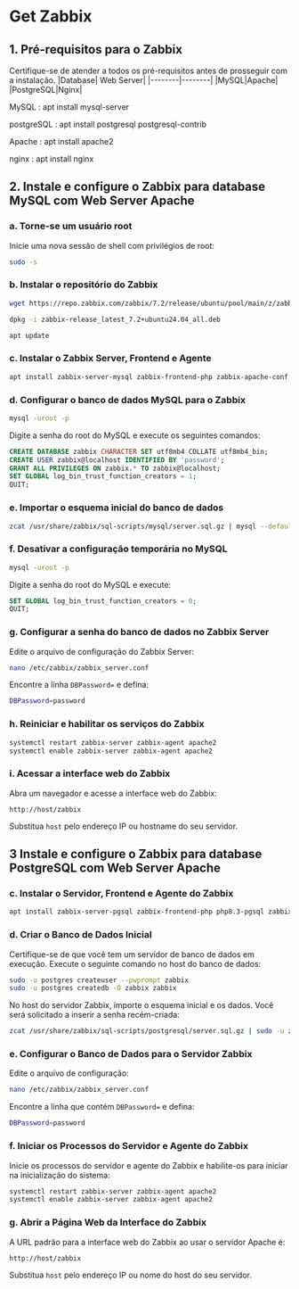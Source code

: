 # Get Zabbix

## 1. Pré-requisitos para o Zabbix

Certifique-se de atender a todos os pré-requisitos antes de prosseguir com a instalação.
|Database| Web Server|
|--------|--------|
|MySQL|Apache|
|PostgreSQL|Nginx|

MySQL : apt install mysql-server

postgreSQL : apt install postgresql postgresql-contrib

Apache : apt install apache2

nginx : apt install nginx

## 2. Instale e configure o Zabbix para database MySQL com Web Server Apache

### a. Torne-se um usuário root

Inicie uma nova sessão de shell com privilégios de root:

```sh
sudo -s
```

### b. Instalar o repositório do Zabbix

```sh
wget https://repo.zabbix.com/zabbix/7.2/release/ubuntu/pool/main/z/zabbix-release/zabbix-release_latest_7.2+ubuntu24.04_all.deb

dpkg -i zabbix-release_latest_7.2+ubuntu24.04_all.deb

apt update
```

### c. Instalar o Zabbix Server, Frontend e Agente

```sh
apt install zabbix-server-mysql zabbix-frontend-php zabbix-apache-conf zabbix-sql-scripts zabbix-agent
```

### d. Configurar o banco de dados MySQL para o Zabbix

```sh
mysql -uroot -p
```

Digite a senha do root do MySQL e execute os seguintes comandos:

```sql
CREATE DATABASE zabbix CHARACTER SET utf8mb4 COLLATE utf8mb4_bin;
CREATE USER zabbix@localhost IDENTIFIED BY 'password';
GRANT ALL PRIVILEGES ON zabbix.* TO zabbix@localhost;
SET GLOBAL log_bin_trust_function_creators = 1;
QUIT;
```

### e. Importar o esquema inicial do banco de dados

```sh
zcat /usr/share/zabbix/sql-scripts/mysql/server.sql.gz | mysql --default-character-set=utf8mb4 -uzabbix -p zabbix
```

### f. Desativar a configuração temporária no MySQL

```sh
mysql -uroot -p
```

Digite a senha do root do MySQL e execute:

```sql
SET GLOBAL log_bin_trust_function_creators = 0;
QUIT;
```

### g. Configurar a senha do banco de dados no Zabbix Server

Edite o arquivo de configuração do Zabbix Server:

```sh
nano /etc/zabbix/zabbix_server.conf
```

Encontre a linha `DBPassword=` e defina:

```sh
DBPassword=password
```

### h. Reiniciar e habilitar os serviços do Zabbix

```sh
systemctl restart zabbix-server zabbix-agent apache2
systemctl enable zabbix-server zabbix-agent apache2
```

### i. Acessar a interface web do Zabbix

Abra um navegador e acesse a interface web do Zabbix:

```
http://host/zabbix
```
Substitua `host` pelo endereço IP ou hostname do seu servidor.

## 3 Instale e configure o Zabbix para database PostgreSQL com Web Server Apache

### c. Instalar o Servidor, Frontend e Agente do Zabbix

```sh
apt install zabbix-server-pgsql zabbix-frontend-php php8.3-pgsql zabbix-apache-conf zabbix-sql-scripts zabbix-agent
```

### d. Criar o Banco de Dados Inicial

Certifique-se de que você tem um servidor de banco de dados em execução. Execute o seguinte comando no host do banco de dados:

```sh
sudo -u postgres createuser --pwprompt zabbix
sudo -u postgres createdb -O zabbix zabbix
```

No host do servidor Zabbix, importe o esquema inicial e os dados. Você será solicitado a inserir a senha recém-criada:

```sh
zcat /usr/share/zabbix/sql-scripts/postgresql/server.sql.gz | sudo -u zabbix psql zabbix
```

### e. Configurar o Banco de Dados para o Servidor Zabbix

Edite o arquivo de configuração:

```sh
nano /etc/zabbix/zabbix_server.conf
```

Encontre a linha que contém `DBPassword=` e defina:

```sh
DBPassword=password
```

### f. Iniciar os Processos do Servidor e Agente do Zabbix

Inicie os processos do servidor e agente do Zabbix e habilite-os para iniciar na inicialização do sistema:

```sh
systemctl restart zabbix-server zabbix-agent apache2
systemctl enable zabbix-server zabbix-agent apache2
```

### g. Abrir a Página Web da Interface do Zabbix

A URL padrão para a interface web do Zabbix ao usar o servidor Apache é:

```
http://host/zabbix
```

Substitua `host` pelo endereço IP ou nome do host do seu servidor.
